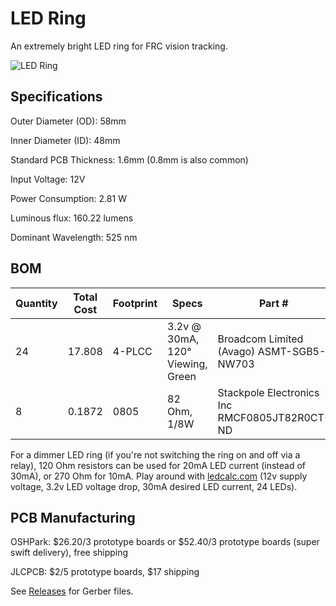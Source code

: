 # LED Ring

An extremely bright LED ring for FRC vision tracking.

![LED Ring](https://raw.githubusercontent.com/Pigmice2733/led-ring/master/led-ring.png)

## Specifications

Outer Diameter (OD): 58mm

Inner Diameter (ID): 48mm

Standard PCB Thickness: 1.6mm (0.8mm is also common)

Input Voltage: 12V

Power Consumption: 2.81 W

Luminous flux: 160.22 lumens

Dominant Wavelength: 525 nm

## BOM

| Quantity | Total Cost | Footprint | Specs                            | Part #                                        | Digikey                              |
| -------- | ---------- | --------- | -------------------------------- | --------------------------------------------- | ------------------------------------ |
| 24       | 17.808     | 4-PLCC    | 3.2v @ 30mA, 120° Viewing, Green | Broadcom Limited (Avago) ASMT-SGB5-NW703      | https://www.digikey.com/short/zc2432 |
| 8        | 0.1872     | 0805      | 82 Ohm, 1/8W                     | Stackpole Electronics Inc RMCF0805JT82R0CT-ND | https://www.digikey.com/short/zc24qm |

For a dimmer LED ring (if you're not switching the ring on and off via a relay), 120 Ohm resistors can be used for 20mA LED current (instead of 30mA), or 270 Ohm for 10mA. Play around with [ledcalc.com](http://ledcalc.com/) (12v supply voltage, 3.2v LED voltage drop, 30mA desired LED current, 24 LEDs).

## PCB Manufacturing

OSHPark: $26.20/3 prototype boards or $52.40/3 prototype boards (super swift delivery), free shipping

JLCPCB: $2/5 prototype boards, $17 shipping

See [Releases](https://github.com/Pigmice2733/led-ring/releases) for Gerber files.